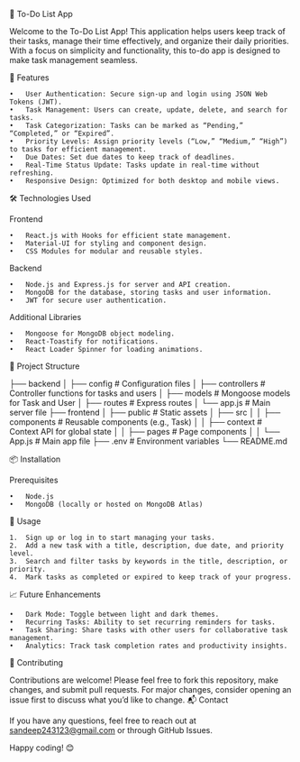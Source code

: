 📝 To-Do List App

Welcome to the To-Do List App! This application helps users keep track of their tasks, manage their time effectively, and organize their daily priorities. With a focus on simplicity and functionality, this to-do app is designed to make task management seamless.

🚀 Features

	•	User Authentication: Secure sign-up and login using JSON Web Tokens (JWT).
	•	Task Management: Users can create, update, delete, and search for tasks.
	•	Task Categorization: Tasks can be marked as “Pending,” “Completed,” or “Expired”.
	•	Priority Levels: Assign priority levels (“Low,” “Medium,” “High”) to tasks for efficient management.
	•	Due Dates: Set due dates to keep track of deadlines.
	•	Real-Time Status Update: Tasks update in real-time without refreshing.
	•	Responsive Design: Optimized for both desktop and mobile views.

🛠️ Technologies Used

Frontend

	•	React.js with Hooks for efficient state management.
	•	Material-UI for styling and component design.
	•	CSS Modules for modular and reusable styles.

Backend

	•	Node.js and Express.js for server and API creation.
	•	MongoDB for the database, storing tasks and user information.
	•	JWT for secure user authentication.

Additional Libraries

	•	Mongoose for MongoDB object modeling.
	•	React-Toastify for notifications.
	•	React Loader Spinner for loading animations.

📂 Project Structure

├── backend
│   ├── config           # Configuration files
│   ├── controllers      # Controller functions for tasks and users
│   ├── models           # Mongoose models for Task and User
│   ├── routes           # Express routes
│   └── app.js           # Main server file
├── frontend
│   ├── public           # Static assets
│   ├── src
│   │   ├── components   # Reusable components (e.g., Task)
│   │   ├── context      # Context API for global state
│   │   ├── pages        # Page components
│   │   └── App.js       # Main app file
├── .env                 # Environment variables
└── README.md

📦 Installation

Prerequisites

	•	Node.js
	•	MongoDB (locally or hosted on MongoDB Atlas)

🌟 Usage

	1.	Sign up or log in to start managing your tasks.
	2.	Add a new task with a title, description, due date, and priority level.
	3.	Search and filter tasks by keywords in the title, description, or priority.
	4.	Mark tasks as completed or expired to keep track of your progress.

📈 Future Enhancements

	•	Dark Mode: Toggle between light and dark themes.
	•	Recurring Tasks: Ability to set recurring reminders for tasks.
	•	Task Sharing: Share tasks with other users for collaborative task management.
	•	Analytics: Track task completion rates and productivity insights.

🤝 Contributing

Contributions are welcome! Please feel free to fork this repository, make changes, and submit pull requests. For major changes, consider opening an issue first to discuss what you’d like to change.
📬 Contact

If you have any questions, feel free to reach out at sandeep243123@gmail.com or through GitHub Issues.

Happy coding! 😊
